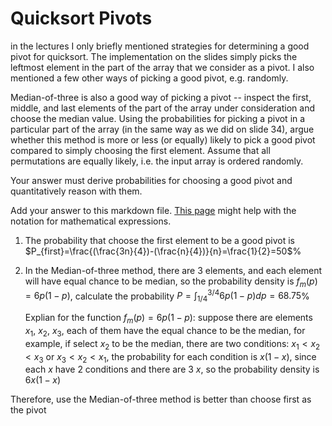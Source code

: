 # Quicksort Pivots

in the lectures I only briefly mentioned strategies for determining a good pivot
for quicksort. The implementation on the slides simply picks the leftmost
element in the part of the array that we consider as a pivot. I also mentioned a
few other ways of picking a good pivot, e.g. randomly.

Median-of-three is also a good way of picking a pivot -- inspect the first,
middle, and last elements of the part of the array under consideration and
choose the median value. Using the probabilities for picking a pivot in a
particular part of the array (in the same way as we did on slide 34), argue
whether this method is more or less (or equally) likely to pick a good pivot
compared to simply choosing the first element. Assume that all permutations are
equally likely, i.e. the input array is ordered randomly.

Your answer must derive probabilities for choosing a good pivot and
quantitatively reason with them.

Add your answer to this markdown file. [This
page](https://docs.github.com/en/get-started/writing-on-github/working-with-advanced-formatting/writing-mathematical-expressions)
might help with the notation for mathematical expressions.

1. The probability that choose the first element to be a good pivot is $P_{first}=\frac{(\frac{3n}{4})-(\frac{n}{4})}{n}=\frac{1}{2}=50$%

2. In the Median-of-three method, there are 3 elements, and each element will have equal chance to be median, so the probability density is $f_m(p)=6p(1-p)$, calculate the probability $P=\int_{1/4}^{3/4}6p(1-p)dp=68.75$%

   Explian for the function $f_m(p)=6p(1-p)$: suppose there are elements $x_1$, $x_2$, $x_3$, each of them have the equal chance to be the median, for example, if select $x_2$ to be the median, there are two conditions: $x_1<x_2<x_3$ or $x_3<x_2<x_1$, the probability for each condition is $x(1-x)$, since each $x$ have 2 conditions and there are 3 $x$, so the probability density is $6x(1-x)$

Therefore, use the Median-of-three method is better than choose first as the pivot
